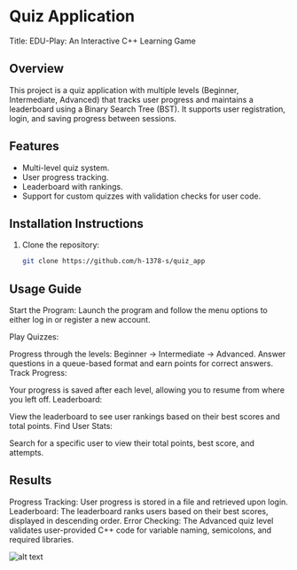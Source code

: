 # Quiz Application
   Title: EDU-Play: An Interactive C++ Learning Game

## Overview
This project is a quiz application with multiple levels (Beginner, Intermediate, Advanced) that tracks user progress and maintains a leaderboard using a Binary Search Tree (BST). It supports user registration, login, and saving progress between sessions.

## Features
- Multi-level quiz system.
- User progress tracking.
- Leaderboard with rankings.
- Support for custom quizzes with validation checks for user code.

## Installation Instructions
1. Clone the repository:
   ```bash
   git clone https://github.com/h-1378-s/quiz_app

## Usage Guide
Start the Program:
Launch the program and follow the menu options to either log in or register a new account.

Play Quizzes:

Progress through the levels: Beginner → Intermediate → Advanced.
Answer questions in a queue-based format and earn points for correct answers.
Track Progress:

Your progress is saved after each level, allowing you to resume from where you left off.
Leaderboard:

View the leaderboard to see user rankings based on their best scores and total points.
Find User Stats:

Search for a specific user to view their total points, best score, and attempts.

## Results

Progress Tracking: User progress is stored in a file and retrieved upon login.
Leaderboard: The leaderboard ranks users based on their best scores, displayed in descending order.
Error Checking: The Advanced quiz level validates user-provided C++ code for variable naming, semicolons, and required libraries.

![alt text](image.png)